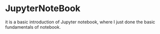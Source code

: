 # JupyterNoteBook
it is a basic introduction of Jupyter notebook, where I just done the basic fundamentals of notebook.
